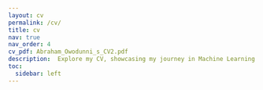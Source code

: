 ```yaml
---
layout: cv
permalink: /cv/
title: cv 
nav: true
nav_order: 4
cv_pdf: Abraham_Owodunni_s_CV2.pdf
description:  Explore my CV, showcasing my journey in Machine Learning research with a focus on Natural Language Processing and Speech Technology.
toc:
  sidebar: left
---
```


